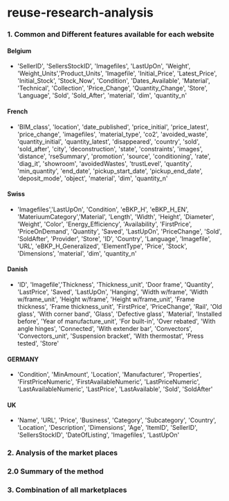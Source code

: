 # reuse-research-analysis

### 1. Common and Different features available for each website

#### Belgium 
- 'SellerID', 'SellersStockID', 'Imagefiles',
'LastUpOn', 'Weight', 'Weight_Units','Product_Units', 'Imagefile',
'Initial_Price', 'Latest_Price', 'Initial_Stock', 'Stock_Now',
'Condition', 'Dates_Available', 'Material', 'Technical',
'Collection', 'Price_Change', 'Quantity_Change', 
'Store', 'Language', 'Sold', 'Sold_After', 'material', 'dim',
'quantity_n'

#### French
- 'BIM_class', 'location',
'date_published', 'price_initial', 'price_latest', 'price_change',
'imagefiles', 'material_type', 'co2', 'avoided_waste',
'quantity_initial', 'quantity_latest', 'disappeared', 'country', 'sold',
'sold_after', 'city', 'deconstruction', 'state', 'constraints',
'images', 'distance', 'rseSummary', 'promotion',
'source', 'conditioning', 'rate', 'diag_it', 'showroom',
'avoidedWastes', 'trustLevel', 'quantity', 'min_quantity', 'end_date',
'pickup_start_date', 'pickup_end_date', 'deposit_mode',
'object', 'material', 'dim', 'quantity_n'

#### Swiss 
- 'Imagefiles','LastUpOn', 'Condition', 'eBKP_H',
       'eBKP_H_EN', 'MateriuumCategory','Material', 'Length', 'Width', 'Height',
       'Diameter', 'Weight', 'Color', 'Energy_Efficiency', 'Availability',
       'FirstPrice', 'PriceOnDemand', 'Quantity', 'Saved',
       'LastUpOn', 'PriceChange', 'Sold', 'SoldAfter', 'Provider',
       'Store', 'ID', 'Country', 'Language', 'Imagefile', 'URL',
       'eBKP_H_Generalized', 'ElementType', 'Price', 'Stock', 'Dimensions',
       'material', 'dim', 'quantity_n'

#### Danish 
- 'ID', 'Imagefile','Thickness', 'Thickness_unit', 'Door frame', 'Quantity', 'LastPrice',
        'Saved', 'LastUpOn', 'Hanging', 'Width w/frame', 'Width w/frame_unit',
        'Height w/frame', 'Height w/frame_unit', 'Frame thickness',
        'Frame thickness_unit', 'FirstPrice', 'PriceChange',
        'Rail', 'Old glass', 'With corner band', 'Glass', 'Defective glass',
        'Material', 'Installed before', 'Year of manufacture_unit',
        'For built-in', 'Over rebated', 'With angle hinges', 'Connected',
        'With extender bar', 'Convectors', 'Convectors_unit', 'Suspension bracket', 'With thermostat',
        'Press tested', 'Store'

#### GERMANY 
- 'Condition', 'MinAmount',
       'Location', 'Manufacturer', 'Properties', 'FirstPriceNumeric',
       'FirstAvailableNumeric', 'LastPriceNumeric', 'LastAvailableNumeric',
       'LastPrice', 'LastAvailable', 'Sold', 'SoldAfter'

#### UK 
- 'Name', 'URL', 'Price', 'Business', 'Category', 'Subcategory',
       'Country', 'Location', 'Description', 'Dimensions', 'Age', 'ItemID',
       'SellerID', 'SellersStockID', 'DateOfListing', 'Imagefiles',
       'LastUpOn'




### 2. Analysis of the market places
### 2.0 Summary of the method









### 3. Combination of all marketplaces



